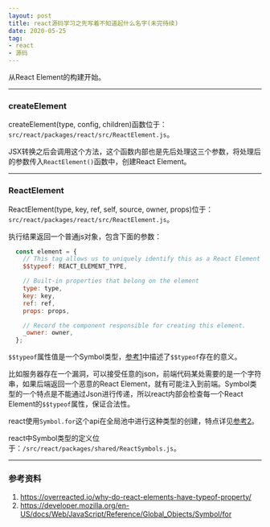 ```yaml
---
layout: post
title: react源码学习之先写着不知道起什么名字(未完待续)
date: 2020-05-25
tag: 
- react
- 源码
---
```


从React Element的构建开始。

<!-- more -->

---

### createElement

createElement(type, config, children)函数位于： `src/react/packages/react/src/ReactElement.js`。

JSX转换之后会调用这个方法，这个函数内部也是先后处理这三个参数，将处理后的参数传入`ReactElement()`函数中，创建React Element。

---

### ReactElement

ReactElement(type, key, ref, self, source, owner, props)位于： `src/react/packages/react/src/ReactElement.js`。

执行结果返回一个普通js对象，包含下面的参数：

```js
  const element = {
    // This tag allows us to uniquely identify this as a React Element
    $$typeof: REACT_ELEMENT_TYPE,

    // Built-in properties that belong on the element
    type: type,
    key: key,
    ref: ref,
    props: props,

    // Record the component responsible for creating this element.
    _owner: owner,
  };
```

`$$typeof`属性值是一个Symbol类型，[参考1](https://overreacted.io/why-do-react-elements-have-typeof-property/)中描述了`$$typeof`存在的意义。

比如服务器存在一个漏洞，可以接受任意的json，前端代码某处需要的是一个字符串，如果后端返回一个恶意的React Element，就有可能注入到前端。Symbol类型的一个特点是不能通过Json进行传递，所以react内部会检查每一个React Element的`$$typeof`属性，保证合法性。

react使用`Symbol.for`这个api在全局池中进行这种类型的创建，特点详见[参考2](https://developer.mozilla.org/en-US/docs/Web/JavaScript/Reference/Global_Objects/Symbol/for)。

react中Symbol类型的定义位于：`/src/react/packages/shared/ReactSymbols.js`。

---

### 参考资料

1. https://overreacted.io/why-do-react-elements-have-typeof-property/
2. https://developer.mozilla.org/en-US/docs/Web/JavaScript/Reference/Global_Objects/Symbol/for